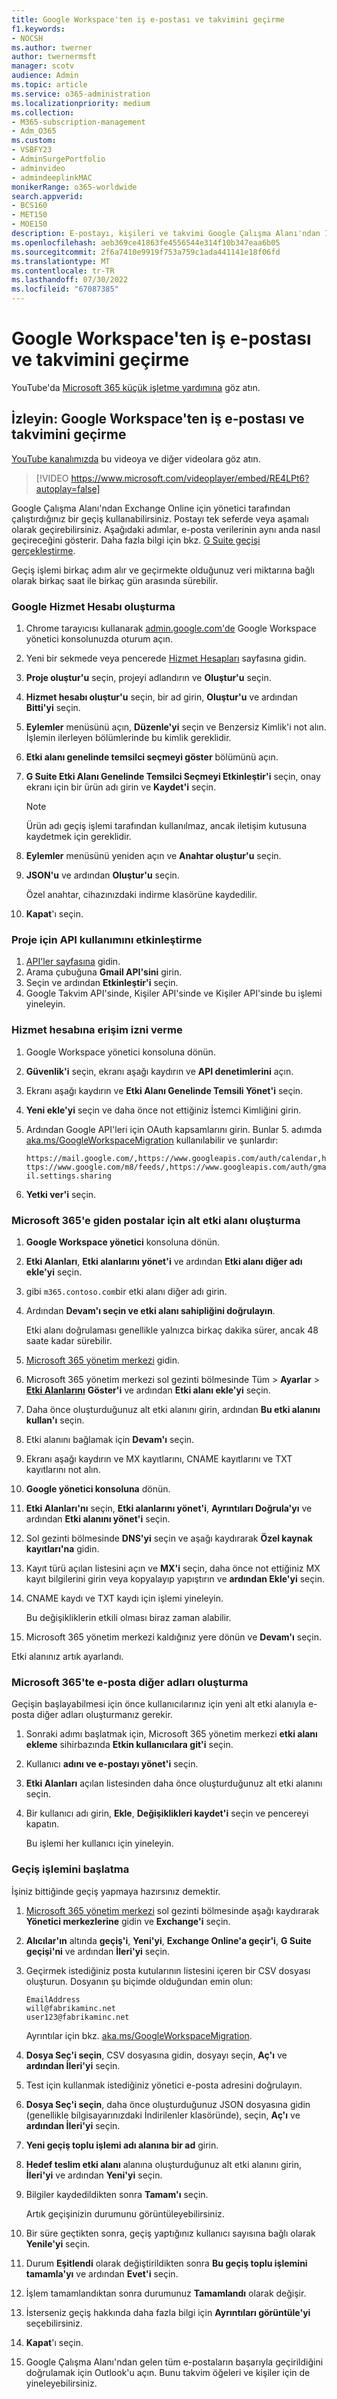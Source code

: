 ```yaml
---
title: Google Workspace'ten iş e-postası ve takvimini geçirme
f1.keywords:
- NOCSH
ms.author: twerner
author: twernermsft
manager: scotv
audience: Admin
ms.topic: article
ms.service: o365-administration
ms.localizationpriority: medium
ms.collection:
- M365-subscription-management
- Adm_O365
ms.custom:
- VSBFY23
- AdminSurgePortfolio
- adminvideo
- admindeeplinkMAC
monikerRange: o365-worldwide
search.appverid:
- BCS160
- MET150
- MOE150
description: E-postayı, kişileri ve takvimi Google Çalışma Alanı'ndan İş için Microsoft 365'e geçirmeyi öğrenin.
ms.openlocfilehash: aeb369ce41863fe4556544e314f10b347eaa6b05
ms.sourcegitcommit: 2f6a7410e9919f753a759c1ada441141e18f06fd
ms.translationtype: MT
ms.contentlocale: tr-TR
ms.lasthandoff: 07/30/2022
ms.locfileid: "67087385"
---
```

# <a name="migrate-business-email-and-calendar-from-google-workspace"></a>Google Workspace'ten iş e-postası ve takvimini geçirme

YouTube'da [Microsoft 365 küçük işletme yardımına](https://go.microsoft.com/fwlink/?linkid=2197659) göz atın.

## <a name="watch-migrate-business-email-and-calendar-from-google-workspace"></a>İzleyin: Google Workspace'ten iş e-postası ve takvimini geçirme

[YouTube kanalımızda](https://go.microsoft.com/fwlink/?linkid=2198034) bu videoya ve diğer videolara göz atın.

> [!VIDEO https://www.microsoft.com/videoplayer/embed/RE4LPt6?autoplay=false]

Google Çalışma Alanı'ndan Exchange Online için yönetici tarafından çalıştırdığınız bir geçiş kullanabilirsiniz. Postayı tek seferde veya aşamalı olarak geçirebilirsiniz. Aşağıdaki adımlar, e-posta verilerinin aynı anda nasıl geçireceğini gösterir. Daha fazla bilgi için bkz. [G Suite geçişi gerçekleştirme](/exchange/mailbox-migration/perform-g-suite-migration).

Geçiş işlemi birkaç adım alır ve geçirmekte olduğunuz veri miktarına bağlı olarak birkaç saat ile birkaç gün arasında sürebilir.

### <a name="create-a-google-service-account"></a>Google Hizmet Hesabı oluşturma

1. Chrome tarayıcısı kullanarak [admin.google.com'de](https://admin.google.com) Google Workspace yönetici konsolunuzda oturum açın. 
1. Yeni bir sekmede veya pencerede [Hizmet Hesapları](https://console.developers.google.com/iam-admin/serviceaccounts) sayfasına gidin. 
1. **Proje oluştur'u** seçin, projeyi adlandırın ve **Oluştur'u** seçin. 
1. **Hizmet hesabı oluştur'u** seçin, bir ad girin, **Oluştur'u** ve ardından **Bitti'yi** seçin. 
1. **Eylemler** menüsünü açın, **Düzenle'yi** seçin ve Benzersiz Kimlik'i not alın. İşlemin ilerleyen bölümlerinde bu kimlik gereklidir. 
1. **Etki alanı genelinde temsilci seçmeyi göster** bölümünü açın. 
1. **G Suite Etki Alanı Genelinde Temsilci Seçmeyi Etkinleştir'i** seçin, onay ekranı için bir ürün adı girin ve **Kaydet'i** seçin. 

    > [!NOTE]
    > Ürün adı geçiş işlemi tarafından kullanılmaz, ancak iletişim kutusuna kaydetmek için gereklidir.     

1. **Eylemler** menüsünü yeniden açın ve **Anahtar oluştur'u** seçin. 
1. **JSON'u** ve ardından **Oluştur'u** seçin. 

     Özel anahtar, cihazınızdaki indirme klasörüne kaydedilir.
 
1. **Kapat**'ı seçin. 

### <a name="enable-api-usage-for-the-project"></a>Proje için API kullanımını etkinleştirme

1. [API'ler sayfasına](https://console.developers.google.com/apis/library) gidin. 
1. Arama çubuğuna **Gmail API'sini** girin.
1. Seçin ve ardından **Etkinleştir'i** seçin.
1. Google Takvim API'sinde, Kişiler API'sinde ve Kişiler API'sinde bu işlemi yineleyin. 

### <a name="grant-access-to-the-service-account"></a>Hizmet hesabına erişim izni verme

1. Google Workspace yönetici konsoluna dönün. 
1. **Güvenlik'i** seçin, ekranı aşağı kaydırın ve **API denetimlerini** açın. 
1. Ekranı aşağı kaydırın ve **Etki Alanı Genelinde Temsili Yönet'i** seçin.
1. **Yeni ekle'yi** seçin ve daha önce not ettiğiniz İstemci Kimliğini girin.
1. Ardından Google API'leri için OAuth kapsamlarını girin. Bunlar 5. adımda [aka.ms/GoogleWorkspaceMigration](/exchange/mailbox-migration/perform-g-suite-migration#grant-access-to-the-service-account-for-your-google-tenant) kullanılabilir ve şunlardır:

    `https://mail.google.com/,https://www.googleapis.com/auth/calendar,https://www.google.com/m8/feeds/,https://www.googleapis.com/auth/gmail.settings.sharing`
 
1. **Yetki ver'i** seçin. 

### <a name="create-a-sub-domain-for-mail-going-to-microsoft-365"></a>Microsoft 365'e giden postalar için alt etki alanı oluşturma

1. **Google Workspace yönetici** konsoluna dönün.
1. **Etki Alanları**, **Etki alanlarını yönet'i** ve ardından **Etki alanı diğer adı ekle'yi** seçin. 
1. gibi `m365.contoso.com`bir etki alanı diğer adı girin.
1. Ardından **Devam'ı seçin ve etki alanı sahipliğini doğrulayın**. 

    Etki alanı doğrulaması genellikle yalnızca birkaç dakika sürer, ancak 48 saate kadar sürebilir.

1. [Microsoft 365 yönetim merkezi](https://admin.microsoft.com) gidin.
1. Microsoft 365 yönetim merkezi sol gezinti bölmesinde Tüm  > **Ayarlar** > <a href="https://go.microsoft.com/fwlink/p/?linkid=834818" target="_blank">**Etki Alanlarını**</a> **Göster'i** ve ardından **Etki alanı ekle'yi** seçin. 
1. Daha önce oluşturduğunuz alt etki alanını girin, ardından **Bu etki alanını kullan'ı** seçin. 
1. Etki alanını bağlamak için **Devam'ı** seçin. 
1. Ekranı aşağı kaydırın ve MX kayıtlarını, CNAME kayıtlarını ve TXT kayıtlarını not alın. 
1. **Google yönetici konsoluna** dönün.
1. **Etki Alanları'nı** seçin, **Etki alanlarını yönet'i**, **Ayrıntıları Doğrula'yı** ve ardından **Etki alanını yönet'i** seçin. 
1. Sol gezinti bölmesinde **DNS'yi** seçin ve aşağı kaydırarak **Özel kaynak kayıtları'na** gidin. 
1. Kayıt türü açılan listesini açın ve **MX'i** seçin, daha önce not ettiğiniz MX kayıt bilgilerini girin veya kopyalayıp yapıştırın ve **ardından Ekle'yi** seçin. 
1. CNAME kaydı ve TXT kaydı için işlemi yineleyin. 

    Bu değişikliklerin etkili olması biraz zaman alabilir.  

1. Microsoft 365 yönetim merkezi kaldığınız yere dönün ve **Devam'ı** seçin. 

Etki alanınız artık ayarlandı.  

### <a name="create-email-aliases-in-microsoft-365"></a>Microsoft 365'te e-posta diğer adları oluşturma

Geçişin başlayabilmesi için önce kullanıcılarınız için yeni alt etki alanıyla e-posta diğer adları oluşturmanız gerekir. 

1. Sonraki adımı başlatmak için, Microsoft 365 yönetim merkezi **etki alanı ekleme** sihirbazında **Etkin kullanıcılara git'i** seçin. 
1. Kullanıcı **adını ve e-postayı yönet'i** seçin. 
1. **Etki Alanları** açılan listesinden daha önce oluşturduğunuz alt etki alanını seçin. 
1. Bir kullanıcı adı girin, **Ekle**, **Değişiklikleri kaydet'i** seçin ve pencereyi kapatın. 

    Bu işlemi her kullanıcı için yineleyin. 

### <a name="start-the-migration-process"></a>Geçiş işlemini başlatma

İşiniz bittiğinde geçiş yapmaya hazırsınız demektir. 

1. <a href="https://go.microsoft.com/fwlink/p/?linkid=2024339" target="_blank">Microsoft 365 yönetim merkezi</a> sol gezinti bölmesinde aşağı kaydırarak **Yönetici merkezlerine** gidin ve **Exchange'i** seçin. 
1. **Alıcılar'ın** altında **geçiş'i**, **Yeni'yi**, **Exchange Online'a geçir'i**, **G Suite geçişi'ni** ve ardından **İleri'yi** seçin. 
1. Geçirmek istediğiniz posta kutularının listesini içeren bir CSV dosyası oluşturun. Dosyanın şu biçimde olduğundan emin olun: 

    ```CSV
    EmailAddress
    will@fabrikaminc.net
    user123@fabrikaminc.net
    ```

      Ayrıntılar için bkz. [aka.ms/GoogleWorkspaceMigration](/exchange/mailbox-migration/perform-g-suite-migration#start-a-g-suite-migration-batch-with-the-exchange-admin-center-eac). 

1. **Dosya Seç'i seçin**, CSV dosyasına gidin, dosyayı seçin, **Aç'ı** ve **ardından İleri'yi** seçin. 
1. Test için kullanmak istediğiniz yönetici e-posta adresini doğrulayın. 
1. **Dosya Seç'i seçin**, daha önce oluşturduğunuz JSON dosyasına gidin (genellikle bilgisayarınızdaki İndirilenler klasöründe), seçin, **Aç'ı** ve **ardından İleri'yi** seçin. 
1. **Yeni geçiş toplu işlemi adı alanına bir ad** girin.
1. **Hedef teslim etki alanı** alanına oluşturduğunuz alt etki alanını girin, **İleri'yi** ve ardından **Yeni'yi** seçin. 
1. Bilgiler kaydedildikten sonra **Tamam'ı** seçin. 

    Artık geçişinizin durumunu görüntüleyebilirsiniz. 

1. Bir süre geçtikten sonra, geçiş yaptığınız kullanıcı sayısına bağlı olarak **Yenile'yi** seçin. 
1. Durum **Eşitlendi** olarak değiştirildikten sonra **Bu geçiş toplu işlemini tamamla'yı** ve ardından **Evet'i** seçin. 
1. İşlem tamamlandıktan sonra durumunuz **Tamamlandı** olarak değişir. 
1. İsterseniz geçiş hakkında daha fazla bilgi için **Ayrıntıları görüntüle'yi** seçebilirsiniz. 
1. **Kapat**'ı seçin. 
1. Google Çalışma Alanı'ndan gelen tüm e-postaların başarıyla geçirildiğini doğrulamak için Outlook'u açın.
Bunu takvim öğeleri ve kişiler için de yineleyebilirsiniz.
